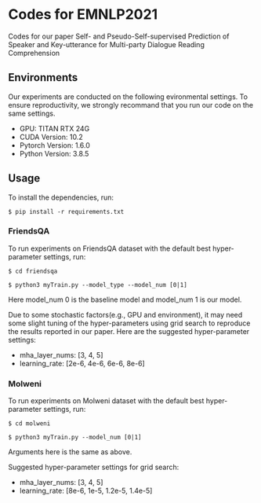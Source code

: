 # Codes for EMNLP2021
Codes for our paper Self- and Pseudo-Self-supervised Prediction of Speaker and Key-utterance for Multi-party Dialogue Reading Comprehension
## Environments
Our experiments are conducted on the following evironmental settings. To ensure reproductivity, we strongly recommand that you run our code on the same settings.
- GPU: TITAN RTX 24G
- CUDA Version: 10.2
- Pytorch Version: 1.6.0
- Python Version: 3.8.5
## Usage
To install the dependencies, run:

`$ pip install -r requirements.txt`
### FriendsQA

To run experiments on FriendsQA dataset with the default best hyper-parameter settings, run:

`$ cd friendsqa`

`$ python3 myTrain.py --model_type --model_num [0|1]`

Here model_num 0 is the baseline model and model_num 1 is our model. 

Due to some stochastic factors(e.g., GPU and environment), it may need some slight tuning of the hyper-parameters using grid search to reproduce the results reported in our paper. Here are the suggested hyper-parameter settings:

- mha_layer_nums: [3, 4, 5]
- learning_rate: [2e-6, 4e-6, 6e-6, 8e-6]

### Molweni
To run experiments on Molweni dataset with the default best hyper-parameter settings, run:

`$ cd molweni`

`$ python3 myTrain.py --model_num [0|1]`

Arguments here is the same as above.

Suggested hyper-parameter settings for grid search:

- mha_layer_nums: [3, 4, 5]
- learning_rate: [8e-6, 1e-5, 1.2e-5, 1.4e-5]
